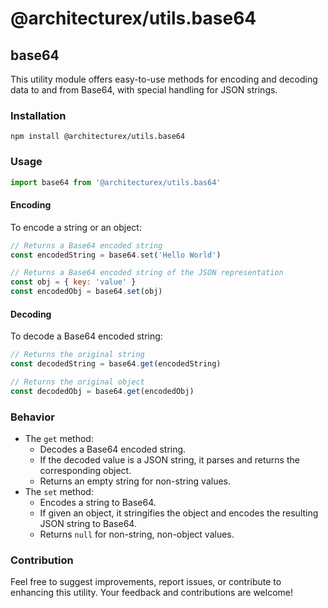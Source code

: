 # @architecturex/utils.base64

## base64

This utility module offers easy-to-use methods for encoding and decoding data to and from Base64, with special handling for JSON strings.

### Installation

`npm install @architecturex/utils.base64`

### Usage

```javascript
import base64 from '@architecturex/utils.bas64'
```

#### Encoding

To encode a string or an object:

```javascript
// Returns a Base64 encoded string
const encodedString = base64.set('Hello World')

// Returns a Base64 encoded string of the JSON representation
const obj = { key: 'value' }
const encodedObj = base64.set(obj)
```

#### Decoding

To decode a Base64 encoded string:

```javascript
// Returns the original string
const decodedString = base64.get(encodedString)

// Returns the original object
const decodedObj = base64.get(encodedObj)
```

### Behavior

- The `get` method:
  - Decodes a Base64 encoded string.
  - If the decoded value is a JSON string, it parses and returns the corresponding object.
  - Returns an empty string for non-string values.
- The `set` method:
  - Encodes a string to Base64.
  - If given an object, it stringifies the object and encodes the resulting JSON string to Base64.
  - Returns `null` for non-string, non-object values.

### Contribution

Feel free to suggest improvements, report issues, or contribute to enhancing this utility. Your feedback and contributions are welcome!
